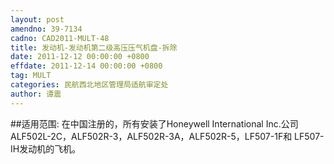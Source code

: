 ```yaml
---
layout: post
amendno: 39-7134
cadno: CAD2011-MULT-48
title: 发动机-发动机第二级高压压气机盘-拆除
date: 2011-12-12 00:00:00 +0800
effdate: 2011-12-14 00:00:00 +0800
tag: MULT
categories: 民航西北地区管理局适航审定处
author: 谭震
---
```


##适用范围:
在中国注册的，所有安装了Honeywell International Inc.公司 ALF502L-2C，ALF502R-3，ALF502R-3A，ALF502R-5，LF507-1F和 LF507-IH发动机的飞机。

